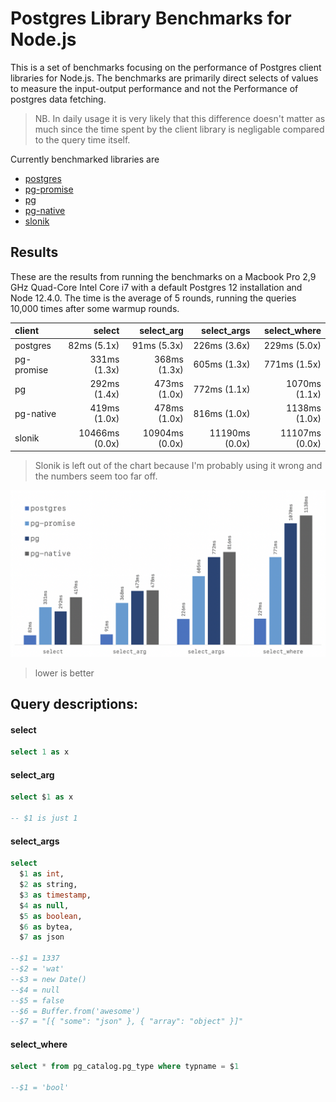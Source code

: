 # Postgres Library Benchmarks for Node.js

This is a set of benchmarks focusing on the performance of Postgres client libraries for Node.js. The benchmarks are primarily direct selects of values to measure the input-output performance and not the Performance of postgres data fetching.

> NB. In daily usage it is very likely that this difference doesn't matter as much since the time spent by the client library is negligable compared to the query time itself.

Currently benchmarked libraries are

- [postgres](https://github.com/porsager/postgres)
- [pg-promise](https://github.com/vitaly-t/pg-promise)
- [pg](https://github.com/brianc/node-postgres)
- [pg-native](https://github.com/brianc/node-pg-native)
- [slonik](https://github.com/gajus/slonik)

## Results

These are the results from running the benchmarks on a Macbook Pro 2,9 GHz Quad-Core Intel Core i7 with a default Postgres 12 installation and Node 12.4.0.
The time is the average of 5 rounds, running the queries 10,000 times after some warmup rounds.

client     |         select |     select_arg |    select_args |   select_where
:--------- | -------------: | -------------: | -------------: | -------------:
postgres   |    82ms (5.1x) |    91ms (5.3x) |   226ms (3.6x) |   229ms (5.0x)
pg-promise |   331ms (1.3x) |   368ms (1.3x) |   605ms (1.3x) |   771ms (1.5x)
pg         |   292ms (1.4x) |   473ms (1.0x) |   772ms (1.1x) |  1070ms (1.1x)
pg-native  |   419ms (1.0x) |   478ms (1.0x) |   816ms (1.0x) |  1138ms (1.0x)
slonik     | 10466ms (0.0x) | 10904ms (0.0x) | 11190ms (0.0x) | 11107ms (0.0x)


> Slonik is left out of the chart because I'm probably using it wrong and the numbers seem too far off.

![results chart](results.png)
> lower is better

## Query descriptions:

#### select

```sql
select 1 as x
```

#### select_arg

```sql
select $1 as x

-- $1 is just 1
```

#### select_args
```sql
select
  $1 as int,
  $2 as string,
  $3 as timestamp,
  $4 as null,
  $5 as boolean,
  $6 as bytea,
  $7 as json

--$1 = 1337
--$2 = 'wat'
--$3 = new Date()
--$4 = null
--$5 = false
--$6 = Buffer.from('awesome')
--$7 = "[{ "some": "json" }, { "array": "object" }]"
```

#### select_where

```sql
select * from pg_catalog.pg_type where typname = $1

--$1 = 'bool'
```

